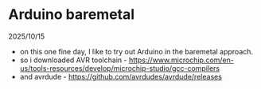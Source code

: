 # Arduino baremetal

2025/10/15 
- on this one fine day, I like to try out Arduino in the baremetal approach.
- so i downloaded AVR toolchain - https://www.microchip.com/en-us/tools-resources/develop/microchip-studio/gcc-compilers
- and avrdude - https://github.com/avrdudes/avrdude/releases
